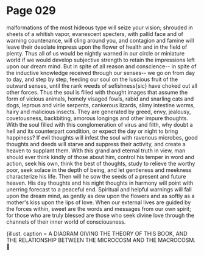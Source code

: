 # Page 029
malformations of the most hideous type will seize your vision;
shrouded in sheets of a whitish vapor, evanescent specters,
with pallid face and of warning countenance, will cling around you,
and contagion and famine will leave their desolate impress upon
the flower of health and in the field of plenty. Thus all of us
would be nightly warned in our circle or miniature world if we
would develop subjective strength to retain the impressions left
upon our dream mind. But in spite of all reason and conscience--
in spite of the inductive knowledge received through our senses--
we go on from day to day, and step by step, feeding our soul
on the luscious fruit of the outward senses, until the rank
weeds of sefishness{sic} have choked out all other forces.
Thus the soul is filled with thought images that assume the form
of vicious animals, homely visaged fowls, rabid and snarling
cats and dogs, leprous and virile serpents, cankerous lizards,
slimy intestine worms, hairy and malicious insects.
They are generated by greed, envy, jealousy, covetousness, backbiting,
amorous longings and other impure thoughts. With the soul filled
with this conglomeration of virus and filth, why doubt a hell and its
counterpart condition, or expect the day or night to bring happiness?
If evil thoughts will infest the soul with ravenous microbes,
good thoughts and deeds will starve and suppress their activity,
and create a heaven to supplant them. With this grand and eternal
truth in view, man should ever think kindly of those about him,
control his temper in word and action, seek his own, think the best
of thoughts, study to relieve the worthy poor, seek solace in the depth
of being, and let gentleness and meekness characterize his life.
Then will he sow the seeds of a present and future heaven.
His day thoughts and his night thoughts in harmony will point
with unerring forecast to a peaceful end. Spiritual and helpful
warnings will fall upon the dream mind, as gently as dew upon
the flowers and as softly as a mother's kiss upon the lips of love.
When our external lives are guided by the forces within,
sweet are the words and messages from our own spirit;
for those who are truly blessed are those who seek divine love
through the channels of their inner world of consciousness.




{illust. caption = A DIAGRAM GIVING THE THEORY OF THIS BOOK,
AND THE RELATIONSHIP BETWEEN THE MICROCOSM AND THE MACROCOSM.
